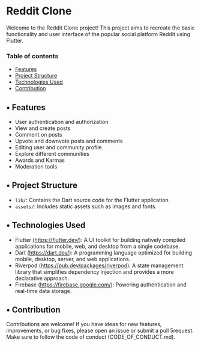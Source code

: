 # Reddit Clone
Welcome to the Reddit Clone project! This project aims to recreate the basic functionality and user interface of the popular social platform Reddit using Flutter.

### Table of contents
* [Features](#Features)
* [Project Structure](#project-structure)
* [Technologies Used](#technologies-used)
* [Contribution](#contribution)

## •	Features
- User authentication and authorization
- View and create posts
- Comment on posts
- Upvote and downvote posts and comments
- Editing user and community profile.
- Explore different communities
- Awards and Karmas
- Moderation tools

## •	Project Structure
- `lib/`: Contains the Dart source code for the Flutter application.
- `assets/`: Includes static assets such as images and fonts.


## •	Technologies Used

-	Flutter
(https://flutter.dev/): A UI toolkit for building natively compiled applications for mobile, web, and desktop from a single codebase.
-	Dart
(https://dart.dev/): A programming language optimized for building mobile, desktop, server, and web applications.
- Riverpod
(https://pub.dev/packages/riverpod): A state management library that simplifies dependency injection and provides a more declarative approach.
- Firebase
(https://firebase.google.com/): Powering authentication and real-time data storage.


## •	Contribution
Contributions are welcome! If you have ideas for new features, improvements, or bug fixes, please open an issue or submit a pull 5request. Make sure to follow the code of conduct (CODE_OF_CONDUCT.md).

